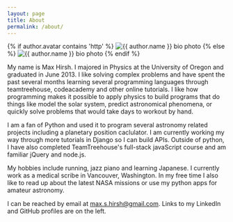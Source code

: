 ```yaml
---
layout: page
title: About
permalink: /about/
---
```


{% if author.avatar contains 'http' %}
<img src="{{ author.avatar }}" class="bio-photo" alt="{{ author.name }} bio photo">
{% else %}
<img src="{{ site.url }}/img/{{ author.avatar }}" class="bio-photo" alt="{{ author.name }} bio photo">
{% endif %}

My name is Max Hirsh. I majored in Physics at the University of Oregon and graduated in June 2013. I like solving complex problems and have spent the past several months learning several programming languages through teamtreehouse, codeacademy and other online tutorials. I like how programming makes it possible to apply physics to build programs that do things like model the solar system, predict astronomical phenomena, or quickly solve problems that would take days to workout by hand.

I am a fan of Python and used it to program several astronomy related projects including a planetary position caclulator. I am currently working my way through more tutorials in Django so I can build APIs. Outside of python, I have also completed TeamTreehouse's full-stack javaScript course and am familiar jQuery and node.js.

My hobbies include running, jazz piano and learning Japanese. I currently work as a medical scribe in Vancouver, Washington. In my free time I also like to read up about the latest NASA missions or use my python apps for amateur astronomy.

I can be reached by email at max.s.hirsh@gmail.com. Links to my LinkedIn and GitHub profiles are on the left.